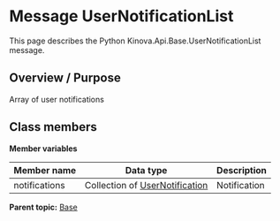 # Message UserNotificationList

This page describes the Python Kinova.Api.Base.UserNotificationList message.

## Overview / Purpose

Array of user notifications

## Class members

 **Member variables** 

|Member name|Data type|Description|
|-----------|---------|-----------|
|notifications|Collection of [UserNotification](msg_Base_UserNotification.md#)|Notification|

**Parent topic:** [Base](../references/summary_Base.md)

